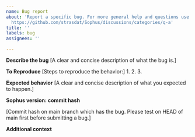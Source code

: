 ```yaml
---
name: Bug report
about: 'Report a specific bug. For more general help and questions use discussions:
  https://github.com/strasdat/Sophus/discussions/categories/q-a'
title: ''
labels: bug
assignees: ''

---
```


**Describe the bug**
[A clear and concise description of what the bug is.]

**To Reproduce**
[Steps to reproduce the behavior:]
1.
2. 
3. 

**Expected behavior**
[A clear and concise description of what you expected to happen.]

**Sophus version: commit hash**

[Commit hash on main branch which has the bug. Please test on HEAD of main first before submitting a bug.]

**Additional context**
